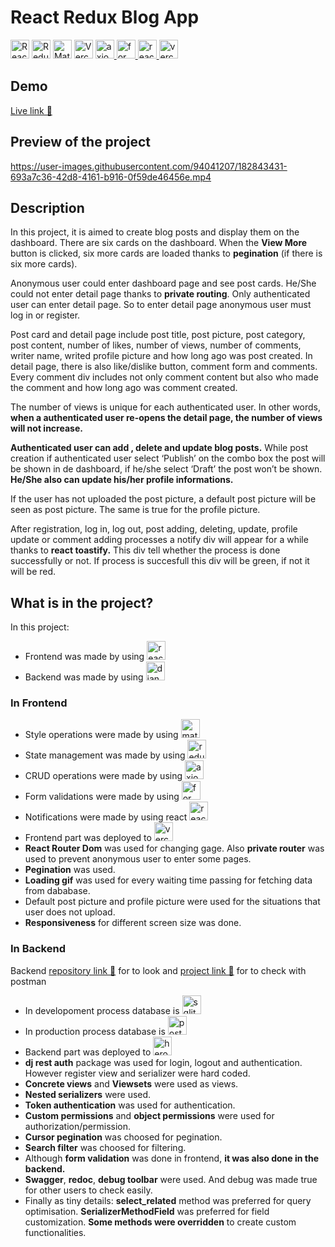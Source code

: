 # React Redux Blog App
<p>
<a href="https://reactjs.org/" rel="nofollow"><img src="https://user-images.githubusercontent.com/94041207/199342992-af36d9e7-8dc7-4329-a635-33b6702dff18.png" height="30" alt="React" data-canonical-src="https://cdn.jsdelivr.net/gh/devicons/devicon/icons/react/react-original.svg" style="max-width: 100%;"></a>
<a href="https://redux.js.org/" rel="nofollow"><img src="https://user-images.githubusercontent.com/94041207/199343229-b52eb0bd-2173-4b31-8205-457eb907cf36.png" height="30" alt="Redux" data-canonical-src="https://cdn.jsdelivr.net/gh/devicons/devicon/icons/redux/redux-original.svg" style="max-width: 100%;"></a>
 <a href="https://mui.com/" rel="nofollow"><img src="https://user-images.githubusercontent.com/94041207/199344154-1d7901e8-3381-4cc1-9e5d-293733dc7450.png"  height="30" alt="Material UI" data-canonical-src="https://cdn.jsdelivr.net/gh/devicons/devicon/icons/materialui/materialui-original.svg" style="max-width: 100%;"></a>
 <a href="https://vercel.com/" rel="nofollow"><img src="https://user-images.githubusercontent.com/94041207/199351014-f893e89f-84ab-4207-96a5-a36f077f23f5.png"  height="30" alt="Vercel" style="max-width: 100%;"></a>
<a href="#"> <img src="https://user-images.githubusercontent.com/94041207/182919629-cb95a2ee-7628-4899-bb7b-275e1dbd3a85.png"  alt="axios" height="30"> </a>  
<a href="#"><img src="https://user-images.githubusercontent.com/94041207/182910527-3818a588-68a6-41c4-919f-75325d63112f.jpg"  alt="formik_yup" height="30"> </a>  
<a href="#"> <img src="https://user-images.githubusercontent.com/94041207/182910558-4b78b2e3-7a72-4c98-98a8-b42e421c0c8a.png"  alt="react_toastify" height="30"> </a>  <a href="#"> <img src="https://user-images.githubusercontent.com/94041207/182910604-1134b4d8-b7ab-438e-8dcf-1dd85961a5eb.png"  alt="vercel" height="30"> </a> </p>

## Demo
<a href="https://react-redux-blogapp.vercel.app/" target="_blank"> Live link 🚀 </a>
## Preview of the project
https://user-images.githubusercontent.com/94041207/182843431-693a7c36-42d8-4161-b916-0f59de46456e.mp4
## Description 
<p>In this project, it is aimed to create blog posts and display them on the dashboard. There are six cards on the dashboard. When the <b>View More</b> button is clicked, six more cards are loaded thanks to <b>pegination</b> (if there is six more cards). </p>
<p>Anonymous user could enter dashboard page and see post cards. He/She could not enter detail page thanks to <b>private routing</b>. Only authenticated user can enter detail page. So to enter detail page anonymous user must log in or register.  </p>
<p>Post card and detail page include post title, post picture, post category, post content, number of likes, number of views, number of comments, writer name, writed profile picture and how long ago was post created. In detail page, there is also like/dislike button, comment form and comments. Every comment div includes not only comment content but also who made the comment and how long ago was comment created.  </p>
<p>The number of views is unique for each authenticated user. In other words, <b>when a authenticated user re-opens the detail page, the number of views will not increase.</b> </p>
<p><b>Authenticated user can add , delete and update blog posts.</b> While post creation if authenticated user select ‘Publish’ on the combo box the post will be shown in de dashboard, if he/she select ‘Draft’ the post won’t be shown. <b>He/She also can update his/her profile informations.</b></p>
<p>If the user has not uploaded the post picture, a default post picture will be seen as post picture. The same is true for the profile picture.   </p>
<p>After registration, log in, log out, post adding, deleting, update, profile update or comment adding  processes a notify div will appear for a while thanks to <b>react toastify.</b> This div tell whether the process is done successfully or not. If process is succesfull this div will be green, if not it will be red.</p>

## What is in the project? 
In this project:   
* Frontend was made by using  <img src="https://logos-download.com/wp-content/uploads/2016/09/React_logo_wordmark-700x235.png"  alt="react" height="30"> 
* Backend was made by using <img src="https://user-images.githubusercontent.com/94041207/182887053-c5c9c8cf-9182-48a6-aa02-800ee0e5e24f.png"  alt="django rest framework" height="30">
### In Frontend
* Style operations were made by using <img src="https://user-images.githubusercontent.com/94041207/182909807-b86d1342-c3f0-4bb1-af92-3e2edb489943.png"  alt="material ui" height="30"> 
* State management was made by using <img src="https://user-images.githubusercontent.com/94041207/182910142-56b24d69-e5d7-4d2f-8557-c3649ed6b8ea.png"  alt="redux" height="30">
* CRUD operations were made by using <img src="https://user-images.githubusercontent.com/94041207/182919629-cb95a2ee-7628-4899-bb7b-275e1dbd3a85.png"  alt="axios" height="30">
* Form validations were made by using <img src="https://user-images.githubusercontent.com/94041207/182910527-3818a588-68a6-41c4-919f-75325d63112f.jpg"  alt="formik_yup" height="30">
* Notifications were made by using react <img src="https://user-images.githubusercontent.com/94041207/182910558-4b78b2e3-7a72-4c98-98a8-b42e421c0c8a.png"  alt="react_toastify" height="30">
* Frontend part was deployed to <img src="https://user-images.githubusercontent.com/94041207/182910604-1134b4d8-b7ab-438e-8dcf-1dd85961a5eb.png"  alt="vercel" height="30">
* **React Router Dom** was used for changing gage. Also **private router** was used to prevent anonymous user to enter some pages.
* **Pegination** was used. 
* **Loading gif** was used for every waiting time passing for fetching data from dababase. 
* Default post picture and profile picture were used for the situations that user does not upload.
* **Responsiveness** for different screen size was done. 
### In Backend
Backend [repository link 🚀](https://github.com/bekirugurr/blog-API-django) for to look and [project link 🚀](https://blogapp-react-redux.herokuapp.com/) for to check with postman
* In developoment process database is <img src="https://logos-download.com/wp-content/uploads/2018/09/SQLite_Logo-450x193.png"  alt="sqlite" height="30">
* In production process database is <img src="https://icon-library.com/images/postgresql-icon/postgresql-icon-13.jpg"  alt="postgresql" height="30"> 
* Backend part was deployed to <img src="https://user-images.githubusercontent.com/94041207/182912844-075185f7-3c3f-4d77-9f49-740dbdadd14d.png"  alt="heroku" height="30"> 
* **dj rest auth** package was used for login, logout and authentication. However register view and serializer were hard coded.
* **Concrete views** and **Viewsets** were used as views. 
* **Nested serializers** were used. 
* **Token authentication** was used for authentication.
* **Custom permissions** and **object permissions** were used for authorization/permission. 
* **Cursor pegination** was choosed for pegination.
* **Search filter** was choosed for filtering.
* Although **form validation** was done in frontend, **it was also done in the backend.**
* **Swagger**, **redoc**, **debug toolbar** were used. And debug was made true for other users to check easily. 
* Finally as tiny details: 
**select_related** method was preferred for query optimisation. 
**SerializerMethodField** was preferred for field customization.
**Some methods were overridden** to create custom functionalities.
 
